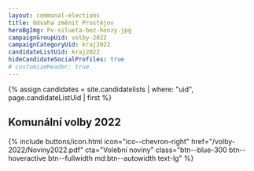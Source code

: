 ```yaml
---
layout: communal-elections
title: Odvaha změnit Prostějov
heroBgImg: Pv-silueta-bez-honzy.jpg
campaignGroupUid: volby-2022
campaignCategoryUid: kraj2022
candidateListUid: kraj2022
hideCandidateSocialProfiles: true
# customizeHeader: true
---
```

{% assign candidates = site.candidatelists | where: "uid", page.candidateListUid | first %}
<!-- {% capture mainContent %}
  <h1 class="head-alt-lg md:head-alt-xl text-center">Komunální volby 2022</h1>
{% endcapture %} -->

<!-- {% capture subContent %}
  <h2 class="head-alt-base md:head-alt-md mt-2 text-center">Šance <strong>změnit budoucnost</strong></h2>
{% endcapture %} -->

<!-- {% include elections-header.html img=page.img bgImg=page.heroBgImg mainContent=mainContent subContent=subContent candidateListNumber=candidates.number %} -->

<h2 class="head-alt-base md:head-alt-md mt-2">Komunální volby 2022</h2>
<div class="mt-4 md:mt-8 space-y-4">
  {% include buttons/icon.html icon="ico--chevron-right" href="/volby-2022/Noviny2022.pdf" cta="Volební noviny" class="btn--blue-300 btn--hoveractive btn--fullwidth md:btn--autowidth text-lg" %}
